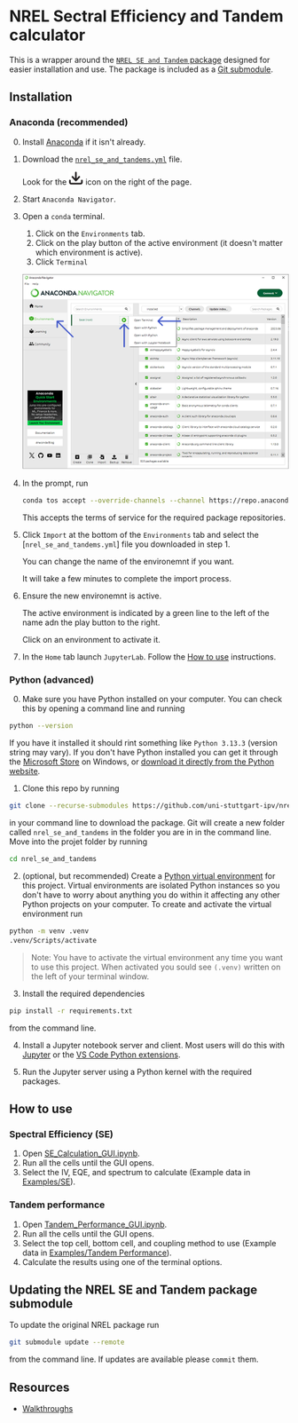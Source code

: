 # NREL Sectral Efficiency and Tandem calculator
This is a wrapper around the [`NREL SE and Tandem` package](https://github.com/NREL/SE-and-Tandems) designed for easier installation and use. The package is included as a [Git submodule](https://git-scm.com/book/en/v2/Git-Tools-Submodules).


## Installation

### Anaconda (recommended)

0. Install [Anaconda](https://www.anaconda.com/download) if it isn't already.

1. Download the [`nrel_se_and_tandems.yml`](nrel_se_and_tandems.yml) file.

    Look for the ![GitHub download raw file](imgs/github_download.png) icon on the right of the page.

2. Start `Anaconda Navigator`.

3. Open a `conda` terminal.
    1. Click on the `Environments` tab.
    2. Click on the play button of the active environment (it doesn't matter which environment is active).
    3. Click `Terminal`

    ![Open conda terminal](imgs/anaconda_open_terminal-sm.png)

4. In the prompt, run
    ```bash
    conda tos accept --override-channels --channel https://repo.anaconda.com/pkgs/r --channel https://repo.anaconda.com/pkgs/msys2 & exit
    ```
    This accepts the terms of service for the required package repositories.

5. Click `Import` at the bottom of the `Environments` tab and select the [`nrel_se_and_tandems.yml`] file you downloaded in step 1.

    You can change the name of the environemnt if you want.

    It will take a few minutes to complete the import process.

6. Ensure the new environemnt is active. 

    The active environment is indicated by a green line to the left of the name adn the play button to the right.

    Click on an environment to activate it.

7. In the `Home` tab launch `JupyterLab`. Follow the [How to use](#how-to-use) instructions. 

### Python (advanced)

0. Make sure you have Python installed on your computer.
You can check this by opening a command line and running
```sh
python --version
```
If you have it installed it should rint something like `Python 3.13.3` (version string may vary).
If you don't have Python installed you can get it through the [Microsoft Store](https://apps.microsoft.com/search/publisher?name=Python+Software+Foundation) on Windows, or [download it directly from the Python website](https://www.python.org/downloads/).

1. Clone this repo by running
```sh
git clone --recurse-submodules https://github.com/uni-stuttgart-ipv/nrel_se_and_tandems.git`
```
in your command line to download the package.
Git will create a new folder called `nrel_se_and_tandems` in the folder you are in in the command line.
Move into the projet folder by running
```sh
cd nrel_se_and_tandems
```

2. (optional, but recommended) Create a [Python virtual environment](https://docs.python.org/3/library/venv.html) for this project. 
Virtual environments are isolated Python instances so you don't have to worry about anything you do within it affecting any other Python projects on your computer.
To create and activate the virtual environment run
```sh
python -m venv .venv
.venv/Scripts/activate
```
> Note: You have to activate the virtual environment any time you want to use this project. 
When activated you sould see `(.venv)` written on the left of your terminal window.

3. Install the required dependencies 
```sh
pip install -r requirements.txt
```
from the command line.

4. Install a Jupyter notebook server and client.
Most users will do this with [Jupyter](https://jupyter.org/) or the  [VS Code Python extensions](https://code.visualstudio.com/docs/languages/python).

5. Run the Jupyter server using a Python kernel with the required packages.

## How to use

### Spectral Efficiency (SE)
1. Open [SE_Calculation_GUI.ipynb](./SE-and-Tandems/notebooks/SE_Calculation_GUI.ipynb).
2. Run all the cells until the GUI opens.
3. Select the IV, EQE, and spectrum to calculate (Example data in [Examples/SE](./SE-and-Tandems/Examples/SE/)).

### Tandem performance
1. Open [Tandem_Performance_GUI.ipynb](./SE-and-Tandems/notebooks/Tandem_Performance_GUI.ipynb).
2. Run all the cells until the GUI opens.
3. Select the top cell, bottom cell, and coupling method to use (Example data in [Examples/Tandem Performance](<./SE-and-Tandems/Examples/Tandem Performance/>)).
4. Calculate the results using one of the terminal options.

## Updating the NREL SE and Tandem package submodule
To update the original NREL package run
```sh
git submodule update --remote
```
from the command line.
If updates are available please `commit` them.

## Resources
+ [Walkthroughs](./SE-and-Tandems/Examples/PDF_walkthroughs/)
